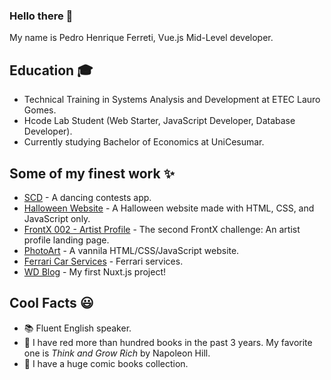 ### Hello there :wave:

My name is Pedro Henrique Ferreti, Vue.js Mid-Level developer.

## Education :mortar_board:

* Technical Training in Systems Analysis and Development at ETEC Lauro Gomes.
* Hcode Lab Student (Web Starter, JavaScript Developer, Database Developer).
* Currently studying Bachelor of Economics at UniCesumar.

## Some of my finest work :sparkles:

* [SCD](https://appscd.netlify.app/) - A dancing contests app.
* [Halloween Website](https://pedro-halloween-website.vercel.app/) - A Halloween website made with HTML, CSS, and JavaScript only. 
* [FrontX 002 - Artist Profile](https://frontx-002.vercel.app/) - The second FrontX challenge: An artist profile landing page. 
* [PhotoArt](https://photoart-lab.firebaseapp.com/) - A vannila HTML/CSS/JavaScript website.
* [Ferrari Car Services](https://ferrari-firebase.web.app/index.html) - Ferrari services.
* [WD Blog](https://github.com/Pedro-Henrique-Ferreti/wd-developer-blog) - My first Nuxt.js project!

## Cool Facts :smiley:

- :books: Fluent English speaker.
- 📕 I have red more than hundred books in the past 3 years. My favorite one is *Think and Grow Rich* by Napoleon Hill.
- :jigsaw: I have a huge comic books collection.
